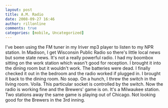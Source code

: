 ```yaml
---
layout: post
title: A.M. Radio
date: 2008-09-27 16:46
author: rillonline
comments: true
categories: [mobile, Uncategorized]
---
```

I've been using the FM tuner in my Iriver mp3 player to listen to my NPR station. In Madison, I get Wisconsin Public Radio so there's little local news but some state news. It's not a really powerful radio. I had my boombox sitting on the work station which wasn't good for reception. I brought it into the dining room but it wouldn't work. The batteries were dead. I finally checked it out in the bedroom and the radio worked if plugged in. I brought it back to the dining room. No soap. On a hunch, I threw the switch in the living room. Voila. This particular socket is controlled by the switch. Now the radio is working fine and the Brewers' game is on. It's a Milwaukee station. Two stations away the same game is playing out of Chicago. Not looking good for the Brewers in the 3rd inning.
